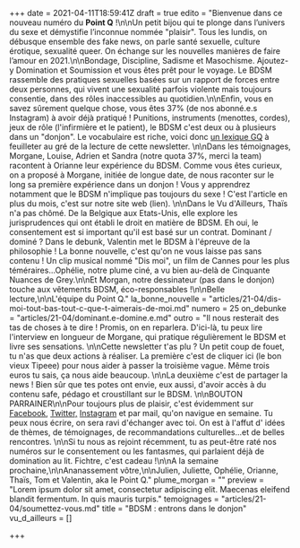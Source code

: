 +++
date = 2021-04-11T18:59:41Z
draft = true
edito = "Bienvenue dans ce nouveau numéro du **Point Q** !\n\nUn petit bijou qui te plonge dans l’univers du sexe et démystifie l’inconnue nommée \"plaisir\". Tous les lundis, on débusque ensemble des fake news, on parle santé sexuelle, culture érotique, sexualité queer. On échange sur les nouvelles manières de faire l’amour en 2021.\n\nBondage, Discipline, Sadisme et Masochisme. Ajoutez-y Domination et Soumission et vous êtes prêt pour le voyage. Le BDSM rassemble des pratiques sexuelles basées sur un rapport de forces entre deux personnes, qui vivent une sexualité parfois violente mais toujours consentie, dans des rôles inaccessibles au quotidien.\n\nEnfin, vous en savez sûrement quelque chose, vous êtes 37% (de nos abonné.e.s Instagram) à avoir déjà pratiqué ! Punitions, instruments (menottes, cordes), jeux de rôle (l'infirmière et le patient), le BDSM c'est  deux ou à plusieurs dans un \"donjon\". Le vocabulaire est riche, voici donc [un lexique GQ](https://www.gqmagazine.fr/sexe/action/articles/le-petit-guide-du-debutant-en-sadomasochisme/57300) à feuilleter au gré de la lecture de cette newsletter. \n\nDans les témoignages, Morgane, Louise, Adrien et Sandra (notre quota 37%, merci la team) racontent à Orianne leur expérience du BDSM. Comme vous êtes curieux, on a proposé à Morgane, initiée de longue date, de nous raconter sur le long sa première expérience dans un donjon ! Vous y apprendrez notamment que le BDSM n'implique pas toujours du sexe ! C'est l'article en plus du mois, c'est sur notre site web (lien). \n\nDans le Vu d'Ailleurs, Thaïs n'a pas chômé. De la Belgique aux Etats-Unis, elle explore les jurisprudences qui ont établi le droit en matière de BDSM. Eh oui, le consentement est si important qu'il est basé sur un contrat. Dominant / dominé ? Dans le debunk, Valentin met le BDSM à l'épreuve de la philosophie ! La bonne nouvelle, c'est qu'on ne vous laisse pas sans contenu ! Un clip musical nommé \"Dis moi\", un film de Cannes pour les plus téméraires...Ophélie, notre plume ciné, a vu bien au-delà de Cinquante Nuances de Grey.\n\nEt Morgan, notre dessinateur (pas dans le donjon) touche aux vêtements BDSM, éco-responsables !\n\nBelle lecture,\n\nL'équipe du Point Q."
la_bonne_nouvelle = "articles/21-04/dis-moi-tout-bas-tout-c-que-t-aimerais-de-moi.md"
numero = 25
on_debunke = "articles/21-04/dominant.e-domine.e.md"
outro = "Il nous resterait des tas de choses à te dire ! Promis, on en reparlera. D'ici-là, tu peux lire l'interview en longueur de Morgane, qui pratique régulièrement le BDSM et livre ses sensations. \n\nCette newsletter t'as plu ? Un petit coup de fouet, tu n'as que deux actions à réaliser. La première c'est de cliquer ici (le bon vieux Tipeee) pour nous aider à passer la troisième vague. Même trois euros tu sais, ça nous aide beaucoup. \n\nLa deuxième c'est de partager la news ! Bien sûr que tes potes ont envie, eux aussi, d'avoir accès à du contenu safe, pédago et croustillant sur le BDSM. \n\nBOUTON PARRAINER\n\nPour toujours plus de plaisir, c'est évidemment sur [Facebook](https://www.facebook.com/lepointq.news), [Twitter,](https://twitter.com/LePointQ) [Instagram](https://www.instagram.com/lepoint.q/) et par mail, qu'on navigue en semaine. Tu peux nous écrire, on sera ravi d'échanger avec toi. On est à l'affut d' idées de thèmes, de témoignages, de recommandations culturelles...et de belles rencontres. \n\nSi tu nous as rejoint récemment, tu as peut-être raté nos numéros sur le consentement ou les fantasmes, qui parlaient déjà de domination au lit. Fichtre, c'est cadeau !\n\nA la semaine prochaine,\n\nAnanassement vôtre,\n\nJulien, Juliette, Ophélie, Orianne, Thaïs, Tom et Valentin, aka le Point Q."
plume_morgan = ""
preview = "Lorem ipsum dolor sit amet, consectetur adipiscing elit. Maecenas eleifend blandit fermentum. In quis mauris turpis."
temoignages = "articles/21-04/soumettez-vous.md"
title = "BDSM : entrons dans le donjon"
vu_d_ailleurs = []

+++
